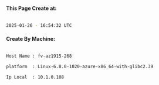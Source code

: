 
   
#### This Page Create at:

```bash

2025-01-26 - 16:54:32 UTC

```

#### Create By Machine:

```bash

Host Name : fv-az1915-268

platform  : Linux-6.8.0-1020-azure-x86_64-with-glibc2.39

Ip Local  : 10.1.0.108

```

